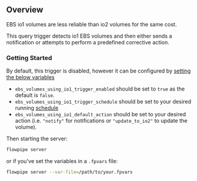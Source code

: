 ## Overview

EBS io1 volumes are less reliable than io2 volumes for the same cost.

This query trigger detects io1 EBS volumes and then either sends a notification or attempts to perform a predefined corrective action.

### Getting Started

By default, this trigger is disabled, however it can be configured by [setting the below variables](https://flowpipe.io/docs/build/mod-variables#passing-input-variables)
- `ebs_volumes_using_io1_trigger_enabled` should be set to `true` as the default is `false`.
- `ebs_volumes_using_io1_trigger_schedule` should be set to your desired running [schedule](https://flowpipe.io/docs/flowpipe-hcl/trigger/schedule#more-examples)
- `ebs_volumes_using_io1_default_action` should be set to your desired action (i.e. `"notify"` for notifications or `"update_to_io2"` to update the volume).

Then starting the server:
```sh
flowpipe server
```

or if you've set the variables in a `.fpvars` file:
```sh
flowpipe server --var-file=/path/to/your.fpvars
```